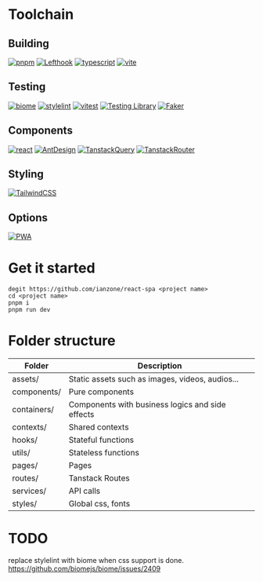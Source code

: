 # Toolchain

## Building

[![pnpm](https://img.shields.io/badge/pnpm-orange?logo=pnpm&labelColor=grey)](https://pnpm.io/)
[![Lefthook](https://img.shields.io/badge/Lefthook-ff1e1e?labelColor=grey&logo=git)](https://github.com/evilmartians/lefthook/)
[![typescript](https://badges.aleen42.com/src/typescript.svg)](https://www.typescriptlang.org/)
[![vite](https://badges.aleen42.com/src/vitejs.svg)](https://vitejs.dev/)

## Testing

[![biome](https://img.shields.io/badge/Biome-blue?logo=biome&labelColor=grey)](https://biomejs.dev/)
[![stylelint](https://img.shields.io/badge/Stylelint-blue?logo=Stylelint&labelColor=grey)](https://stylelint.io/)
[![vitest](https://img.shields.io/badge/Vitest-729b1b?logo=Vitest&labelColor=grey)](https://vitest.dev/)
[![Testing Library](https://img.shields.io/badge/Testing_Library-E33332?logo=testinglibrary&labelColor=grey)](https://testing-library.com/docs/react-testing-library/intro/)
[![Faker](https://img.shields.io/badge/Mock-Faker-blue)](https://fakerjs.dev/api/)

## Components

[![react](https://img.shields.io/badge/React-149eca?logo=React&labelColor=grey)](https://beta.reactjs.org/)
[![AntDesign](https://img.shields.io/badge/AntDesign-blue?logo=antdesign&labelColor=grey)](https://ant-design.gitee.io/components/overview-cn/?theme=dark)
[![TanstackQuery](https://img.shields.io/badge/TanstackQuery-FF4154?logo=reactquery&labelColor=grey)](https://tanstack.com/query/latest/docs/framework/react/overview/)
[![TanstackRouter](https://img.shields.io/badge/TanstackRouter-green?logo=reactquery&labelColor=grey)](https://tanstack.com/router/latest/docs/framework/react/overview)

## Styling

[![TailwindCSS](https://img.shields.io/badge/tailwindcss-06B6D4?logo=tailwindcss&labelColor=grey)](https://tailwindcss.com/docs/guides/vite)

## Options

[![PWA](https://img.shields.io/badge/PWA-35849a?logo=pwa&labelColor=grey)](https://vite-pwa-org.netlify.app/)

# Get it started

```
degit https://github.com/ianzone/react-spa <project name>
cd <project name>
pnpm i
pnpm run dev
```

# Folder structure

| Folder      | Description                                      |
| ----------- | ------------------------------------------------ |
| assets/     | Static assets such as images, videos, audios...  |
| components/ | Pure components                                  |
| containers/ | Components with business logics and side effects |
| contexts/   | Shared contexts                                  |
| hooks/      | Stateful functions                               |
| utils/      | Stateless functions                              |
| pages/      | Pages                                            |
| routes/     | Tanstack Routes                                  |
| services/   | API calls                                        |
| styles/     | Global css, fonts                                |

# TODO

replace stylelint with biome when css support is done. https://github.com/biomejs/biome/issues/2409
